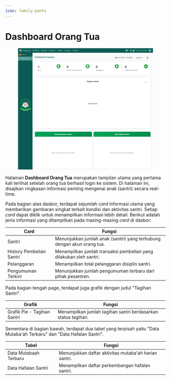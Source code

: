 ```yaml
---
icon: family-pants
---
```


# Dashboard Orang Tua

<figure><img src="../../.gitbook/assets/screencapture-localhost-8069-odoo-action-683-2025-07-14-08_23_14.png" alt=""><figcaption></figcaption></figure>

Halaman **Dashboard Orang Tua** merupakan tampilan utama yang pertama kali terlihat setelah orang tua berhasil login ke sistem. Di halaman ini, disajikan ringkasan informasi penting mengenai anak (santri) secara real-time.

Pada bagian atas dasbor, terdapat sejumlah _card_ informasi utama yang memberikan gambaran singkat terkait kondisi dan aktivitas santri. Setiap _card_ dapat diklik untuk menampilkan informasi lebih detail. Berikut adalah jenis informasi yang ditampilkan pada masing-masing _card_ di dasbor:

| Card                     | Fungsi                                                                 |
| ------------------------ | ---------------------------------------------------------------------- |
| Santri                   | Menunjukkan jumlah anak (santri) yang terhubung dengan akun orang tua. |
| History Pembelian Santri | Menampilkan jumlah transaksi pembelian yang dilakukan oleh santri.     |
| Pelanggaran              | Menampilkan total pelanggaran disiplin santri.                         |
| Pengumuman Terkini       | Menunjukkan jumlah pengumuman terbaru dari pihak pesantren.            |

Pada bagian tengah page, terdapat juga grafik dengan judul "Tagihan Santri".

| Grafik                      | Fungsi                                                        |
| --------------------------- | ------------------------------------------------------------- |
| Grafik Pie - Tagihan Santri | Menampilkan jumlah tagihan santri berdasarkan status tagihan. |

Sementara di bagian bawah, terdapat dua tabel yang terpisah yaitu "Data Mutaba'ah Terbaru" dan "Data Hafalan Santri".

| Tabel                 | Fungsi                                                |
| --------------------- | ----------------------------------------------------- |
| Data Mutabaah Terbaru | Menunjukkan daftar aktivitas mutaba'ah harian santri. |
| Data Hafalan Santri   | Menampilkan daftar perkembangan hafalan santri.       |

